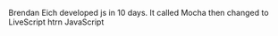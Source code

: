 
Brendan  Eich developed js in 10 days. It called Mocha then changed to LiveScript htrn JavaScript



